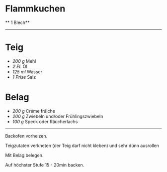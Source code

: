 # Flammkuchen

** 1 Blech**

---
# Teig
- *200 g* Mehl
- *2 EL* Öl
- *125 ml* Wasser
- *1 Prise* Salz
# Belag
- *200 g*	Créme frâiche
- *200 g*	Zwiebeln und/oder Frühlingszwiebeln
- *100 g*	Speck oder Räucherlachs
---
Backofen vorheizen.

Teigzutaten verkneten (der Teig darf nicht kleben) und sehr dünn ausrollen

Mit Belag belegen.

Auf höchster Stufe 15 - 20min backen.
